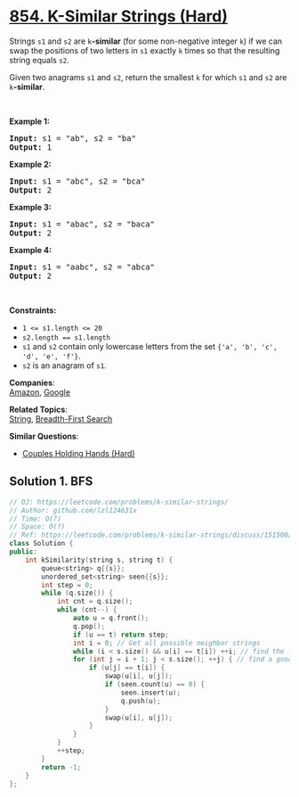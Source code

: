 # [854. K-Similar Strings (Hard)](https://leetcode.com/problems/k-similar-strings/)

<p>Strings <code>s1</code> and <code>s2</code> are <code>k</code><strong>-similar</strong> (for some non-negative integer <code>k</code>) if we can swap the positions of two letters in <code>s1</code> exactly <code>k</code> times so that the resulting string equals <code>s2</code>.</p>

<p>Given two anagrams <code>s1</code> and <code>s2</code>, return the smallest <code>k</code> for which <code>s1</code> and <code>s2</code> are <code>k</code><strong>-similar</strong>.</p>

<p>&nbsp;</p>
<p><strong>Example 1:</strong></p>
<pre><strong>Input:</strong> s1 = "ab", s2 = "ba"
<strong>Output:</strong> 1
</pre><p><strong>Example 2:</strong></p>
<pre><strong>Input:</strong> s1 = "abc", s2 = "bca"
<strong>Output:</strong> 2
</pre><p><strong>Example 3:</strong></p>
<pre><strong>Input:</strong> s1 = "abac", s2 = "baca"
<strong>Output:</strong> 2
</pre><p><strong>Example 4:</strong></p>
<pre><strong>Input:</strong> s1 = "aabc", s2 = "abca"
<strong>Output:</strong> 2
</pre>
<p>&nbsp;</p>
<p><strong>Constraints:</strong></p>

<ul>
	<li><code>1 &lt;= s1.length &lt;= 20</code></li>
	<li><code>s2.length == s1.length</code></li>
	<li><code>s1</code> and <code>s2</code> contain only lowercase letters from the set <code>{'a', 'b', 'c', 'd', 'e', 'f'}</code>.</li>
	<li><code>s2</code> is an anagram of <code>s1</code>.</li>
</ul>


**Companies**:  
[Amazon](https://leetcode.com/company/amazon), [Google](https://leetcode.com/company/google)

**Related Topics**:  
[String](https://leetcode.com/tag/string/), [Breadth-First Search](https://leetcode.com/tag/breadth-first-search/)

**Similar Questions**:
* [Couples Holding Hands (Hard)](https://leetcode.com/problems/couples-holding-hands/)

## Solution 1. BFS

```cpp
// OJ: https://leetcode.com/problems/k-similar-strings/
// Author: github.com/lzl124631x
// Time: O(?)
// Space: O(?)
// Ref: https://leetcode.com/problems/k-similar-strings/discuss/151500/Logical-Thinking-with-Clear-Java-Code
class Solution {
public:
    int kSimilarity(string s, string t) {
        queue<string> q{{s}};
        unordered_set<string> seen{{s}};
        int step = 0;
        while (q.size()) {
            int cnt = q.size();
            while (cnt--) {
                auto u = q.front();
                q.pop();
                if (u == t) return step;
                int i = 0; // Get all possible neighbor strings
                while (i < s.size() && u[i] == t[i]) ++i; // find the first index that u[i] != t[i]
                for (int j = i + 1; j < s.size(); ++j) { // find a good swap index j such that u[j] == t[i]
                    if (u[j] == t[i]) {
                        swap(u[i], u[j]);
                        if (seen.count(u) == 0) {
                            seen.insert(u);
                            q.push(u);
                        }
                        swap(u[i], u[j]);
                    }
                }
            }
            ++step;
        }
        return -1;
    }
};
```